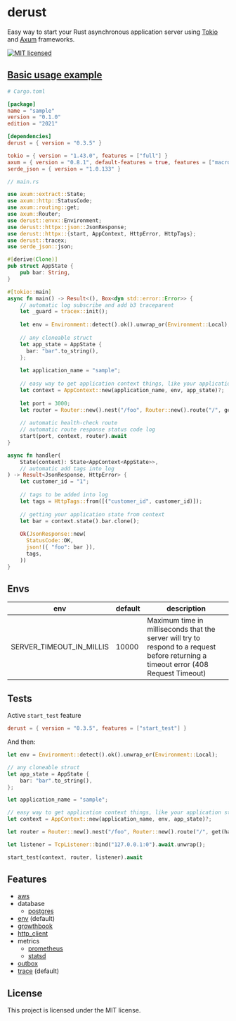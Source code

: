 # derust

Easy way to start your Rust asynchronous application server using [Tokio](https://tokio.rs/)
and [Axum](https://github.com/tokio-rs/axum) frameworks.

[![MIT licensed][mit-badge]][mit-url]

[mit-badge]: https://img.shields.io/badge/license-MIT-blue.svg

[mit-url]: https://github.com/deroldo/derust/blob/main/LICENSE

## [Basic usage example](../../examples/basic)

```toml
# Cargo.toml

[package]
name = "sample"
version = "0.1.0"
edition = "2021"

[dependencies]
derust = { version = "0.3.5" }

tokio = { version = "1.43.0", features = ["full"] }
axum = { version = "0.8.1", default-features = true, features = ["macros", "tokio"] }
serde_json = { version = "1.0.133" }
```

```rust
// main.rs

use axum::extract::State;
use axum::http::StatusCode;
use axum::routing::get;
use axum::Router;
use derust::envx::Environment;
use derust::httpx::json::JsonResponse;
use derust::httpx::{start, AppContext, HttpError, HttpTags};
use derust::tracex;
use serde_json::json;

#[derive(Clone)]
pub struct AppState {
    pub bar: String,
}

#[tokio::main]
async fn main() -> Result<(), Box<dyn std::error::Error>> {
    // automatic log subscribe and add b3 traceparent
    let _guard = tracex::init();
    
    let env = Environment::detect().ok().unwrap_or(Environment::Local);
    
    // any cloneable struct
    let app_state = AppState {
      bar: "bar".to_string(),
    };
    
    let application_name = "sample";
    
    // easy way to get application context things, like your application state struct
    let context = AppContext::new(application_name, env, app_state)?;
    
    let port = 3000;
    let router = Router::new().nest("/foo", Router::new().route("/", get(handler)));
    
    // automatic health-check route
    // automatic route response status code log
    start(port, context, router).await
}

async fn handler(
    State(context): State<AppContext<AppState>>,
    // automatic add tags into log
) -> Result<JsonResponse, HttpError> {
    let customer_id = "1";
    
    // tags to be added into log
    let tags = HttpTags::from([("customer_id", customer_id)]);
    
    // getting your application state from context
    let bar = context.state().bar.clone();
    
    Ok(JsonResponse::new(
      StatusCode::OK,
      json!({ "foo": bar }),
      tags,
    ))
}
```

## Envs

| env                      | default | description                                                                                                                          |
|--------------------------|---------|--------------------------------------------------------------------------------------------------------------------------------------|
| SERVER_TIMEOUT_IN_MILLIS | 10000   | Maximum time in milliseconds that the server will try to respond to a request before returning a timeout error (408 Request Timeout) |

## Tests

Active `start_test` feature
```toml
derust = { version = "0.3.5", features = ["start_test"] }
```

And then:

```rust
let env = Environment::detect().ok().unwrap_or(Environment::Local);

// any cloneable struct
let app_state = AppState {
    bar: "bar".to_string(),
};

let application_name = "sample";

// easy way to get application context things, like your application state struct
let context = AppContext::new(application_name, env, app_state)?;

let router = Router::new().nest("/foo", Router::new().route("/", get(handler)));

let listener = TcpListener::bind("127.0.0.1:0").await.unwrap();

start_test(context, router, listener).await
```

## Features

- [aws](https://github.com/deroldo/derust/tree/main/crates/derust/src/awsx)
- database
  - [postgres](src/databasex/postgresx/README.md)
- [env](https://github.com/deroldo/derust/tree/main/crates/derust/src/envx) (default)
- [growthbook](https://github.com/deroldo/derust/tree/main/crates/derust/src/growthbookx)
- [http_client](https://github.com/deroldo/derust/tree/main/crates/derust/src/http_clientx)
- metrics
  - [prometheus](https://github.com/deroldo/derust/tree/main/crates/derust/src/metricx/registries/prometheus)
  - [statsd](https://github.com/deroldo/derust/tree/main/crates/derust/src/metricx/registries/statsd)
- [outbox](https://github.com/deroldo/derust/tree/main/crates/derust/src/outboxx)
- [trace](https://github.com/deroldo/derust/tree/main/crates/derust/src/tracex) (default)

## License
This project is licensed under the MIT license.
